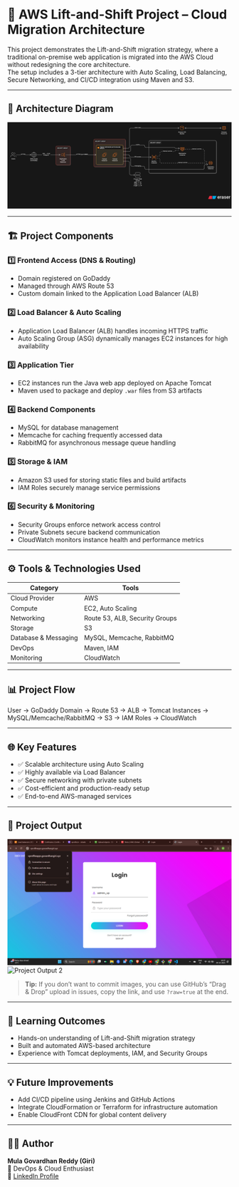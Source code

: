 # 🚀 AWS Lift-and-Shift Project – Cloud Migration Architecture

This project demonstrates the Lift-and-Shift migration strategy, where a traditional on-premise web application is migrated into the AWS Cloud without redesigning the core architecture.  
The setup includes a 3-tier architecture with Auto Scaling, Load Balancing, Secure Networking, and CI/CD integration using Maven and S3.

---

## 🧩 Architecture Diagram

![AWS Lift and Shift Architecture](https://github.com/Govardhangir/AWS-Lift-and-Shift/raw/main/diagram-export-10-7-2025-3_12_19-PM.png)

---

## 🏗️ Project Components

### 1️⃣ Frontend Access (DNS & Routing)
- Domain registered on GoDaddy  
- Managed through AWS Route 53  
- Custom domain linked to the Application Load Balancer (ALB)  

### 2️⃣ Load Balancer & Auto Scaling
- Application Load Balancer (ALB) handles incoming HTTPS traffic  
- Auto Scaling Group (ASG) dynamically manages EC2 instances for high availability  

### 3️⃣ Application Tier
- EC2 instances run the Java web app deployed on Apache Tomcat  
- Maven used to package and deploy `.war` files from S3 artifacts  

### 4️⃣ Backend Components
- MySQL for database management  
- Memcache for caching frequently accessed data  
- RabbitMQ for asynchronous message queue handling  

### 5️⃣ Storage & IAM
- Amazon S3 used for storing static files and build artifacts  
- IAM Roles securely manage service permissions  

### 6️⃣ Security & Monitoring
- Security Groups enforce network access control  
- Private Subnets secure backend communication  
- CloudWatch monitors instance health and performance metrics  

---

## ⚙️ Tools & Technologies Used

| Category | Tools |
|----------|-------|
| Cloud Provider | AWS |
| Compute | EC2, Auto Scaling |
| Networking | Route 53, ALB, Security Groups |
| Storage | S3 |
| Database & Messaging | MySQL, Memcache, RabbitMQ |
| DevOps | Maven, IAM |
| Monitoring | CloudWatch |

---

## 📊 Project Flow

User → GoDaddy Domain → Route 53 → ALB → Tomcat Instances → MySQL/Memcache/RabbitMQ → S3 → IAM Roles → CloudWatch  

---

## 🌐 Key Features

- ✅ Scalable architecture using Auto Scaling  
- ✅ Highly available via Load Balancer  
- ✅ Secure networking with private subnets  
- ✅ Cost-efficient and production-ready setup  
- ✅ End-to-end AWS-managed services  

---

## 📸 Project Output

![Project Output 1](out1.png)  
![Project Output 2](https://github.com/Govardhangir/AWS-Lift-and-Shift/raw/main/output2.png)

> **Tip:** If you don’t want to commit images, you can use GitHub’s “Drag & Drop” upload in issues, copy the link, and use `?raw=true` at the end.

---

## 🧠 Learning Outcomes

- Hands-on understanding of Lift-and-Shift migration strategy  
- Built and automated AWS-based architecture  
- Experience with Tomcat deployments, IAM, and Security Groups  

---

## 💡 Future Improvements

- Add CI/CD pipeline using Jenkins and GitHub Actions  
- Integrate CloudFormation or Terraform for infrastructure automation  
- Enable CloudFront CDN for global content delivery  

---

## 👨‍💻 Author

**Mula Govardhan Reddy (Giri)**  
📍 DevOps & Cloud Enthusiast  
🔗 [LinkedIn Profile](https://www.linkedin.com/in/your-linkedin)  

